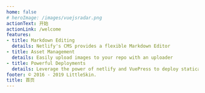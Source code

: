 ```yaml
---
home: false 
# heroImage: /images/vuejsradar.png
actionText: 开始
actionLink: /welcome
features:
- title: Markdown Editing 
  details: Netlify's CMS provides a flexible Markdown Editor 
- title: Asset Management 
  details: Easily upload images to your repo with an uploader 
- title: Powerful Deployments
  details: Leverage the power of netlify and VuePress to deploy statically 
footer: © 2016 - 2019 LittleSkin.
title: 首页
---
```

